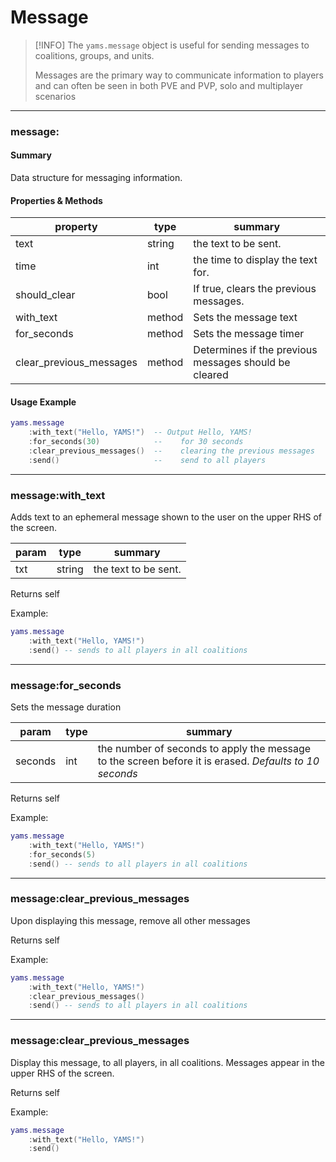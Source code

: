 # Message

> [!INFO]
> The `yams.message` object is useful for sending messages to coalitions, groups, and units.
>
> Messages are the primary way to communicate information to players and can often be seen in both PVE and PVP, solo
> and multiplayer scenarios

***

### message:

#### Summary
Data structure for messaging information.
#### Properties & Methods
 | property | type | summary |
 |-------|------|---------|
 |text    | string| the text to be sent.|
 |time    | int| the time to display the text for.|
 |should_clear    | bool| If true, clears the previous messages.|
 |with_text    |method| Sets the message text|
 |for_seconds    |method| Sets the message timer|
 |clear_previous_messages    |method| Determines if the previous messages should be cleared|

#### Usage Example
```lua
yams.message
    :with_text("Hello, YAMS!")  -- Output Hello, YAMS!
    :for_seconds(30)            --    for 30 seconds
    :clear_previous_messages()  --    clearing the previous messages
    :send()                     --    send to all players
```

***

### message:with_text


Adds text to an ephemeral message shown to the user on the upper RHS of the screen.

 | param | type | summary |
 |-------|------|---------|
 |txt    | string| the text to be sent.|

Returns self

Example:
```lua
yams.message
    :with_text("Hello, YAMS!")
    :send() -- sends to all players in all coalitions
```

***

### message:for_seconds


Sets the message duration

 | param | type | summary |
 |-------|------|---------|
 |seconds|int| the number of seconds to apply the message to the screen before it is erased. _Defaults to 10 seconds_|

Returns self

Example:
```lua
yams.message
    :with_text("Hello, YAMS!")
    :for_seconds(5)
    :send() -- sends to all players in all coalitions
```

***

### message:clear_previous_messages


Upon displaying this message, remove all other messages

Returns self

Example:
```lua
yams.message
    :with_text("Hello, YAMS!")
    :clear_previous_messages()
    :send() -- sends to all players in all coalitions
```

***

### message:clear_previous_messages


Display this message, to all players, in all coalitions. Messages appear in the upper RHS of the screen.

Returns self

Example:
```lua
yams.message
    :with_text("Hello, YAMS!")
    :send()
```
